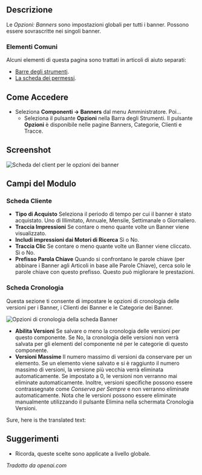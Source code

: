 <!-- Filename: Help4.x:Banners:_Options / Display title: Bandiere: Opzioni -->

## Descrizione

Le *Opzioni: Banners* sono impostazioni globali per tutti i banner. Possono essere sovrascritte nei singoli banner.

### Elementi Comuni

Alcuni elementi di questa pagina sono trattati in articoli di aiuto separati:

* [Barre degli strumenti](jdocmanual?article=help/common-elements/toolbars).
* [La scheda dei permessi](jdocmanual?article=help/common-elements/edit-permissions).

## Come Accedere

- Seleziona **Componenti → Banners** dal menu Amministratore. Poi...
  - Seleziona il pulsante **Opzioni** nella Barra degli Strumenti. Il pulsante **Opzioni**
    è disponibile nelle pagine Banners, Categorie, Clienti e Tracce.

## Screenshot

![Scheda del client per le opzioni dei banner](../../../it/images/banners/banners-options-client-tab.png)

## Campi del Modulo

### Scheda Cliente

- **Tipo di Acquisto** Seleziona il periodo di tempo per cui il banner è stato acquistato. Uno di Illimitato, Annuale, Mensile, Settimanale o Giornaliero. 
- **Traccia Impressioni** Se contare o meno quante volte un Banner viene visualizzato.
- **Includi impressioni dai Motori di Ricerca** Sì o No.
- **Traccia Clic** Se contare o meno quante volte un Banner viene cliccato. Sì o No.
- **Prefisso Parola Chiave** Quando si confrontano le parole chiave (per abbinare i Banner agli Articoli in base alle Parole Chiave), cerca solo le parole chiave con questo prefisso. Questo può migliorare le prestazioni.

### Scheda Cronologia

Questa sezione ti consente di impostare le opzioni di cronologia delle versioni per i Banner, i Clienti dei Banner e le Categorie dei Banner.

![Opzioni di cronologia della scheda Banner](../../../it/images/banners/banners-options-history-tab.png)

- **Abilita Versioni** Se salvare o meno la cronologia delle versioni per questo componente. Se No, la cronologia delle versioni non verrà salvata per gli elementi del componente né per le categorie di questo componente.
- **Versioni Massime** Il numero massimo di versioni da conservare per un elemento. Se un elemento viene salvato e si è raggiunto il numero massimo di versioni, la versione più vecchia verrà eliminata automaticamente. Se impostato a 0, le versioni non verranno mai eliminate automaticamente. Inoltre, versioni specifiche possono essere contrassegnate come *Conserva per Sempre* e non verranno eliminate automaticamente. Nota che le versioni possono essere eliminate manualmente utilizzando il pulsante Elimina nella schermata Cronologia Versioni.

Sure, here is the translated text:

## Suggerimenti

- Ricorda, queste scelte sono applicate a livello globale.

*Tradotto da openai.com*

